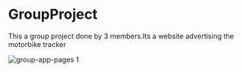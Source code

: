 # GroupProject
This a group project done by 3 members.Its a website advertising the motorbike tracker

![group-app-pages 1](https://user-images.githubusercontent.com/35792781/46616177-a5747700-cb22-11e8-913f-8a953c41e5b6.jpg)
